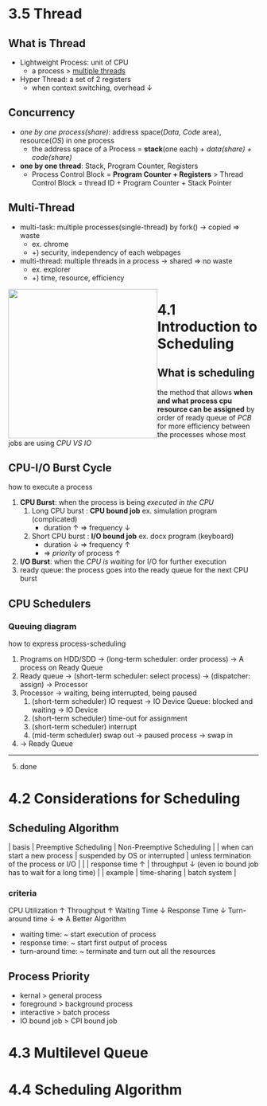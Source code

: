 # 3.5 Thread

## What is Thread

* Lightweight Process: unit of CPU
    - a process > [multiple threads](##Multi-Thread)
* Hyper Thread: a set of 2 registers
    - when context switching, overhead ↓

## Concurrency 

* *one by one process(share)*: address space(*Data, Code* area), resource(*OS*) in one process
    - the address space of a Process = **stack**(one each) + *data(share) + code(share)*
* **one by one thread**: Stack, Program Counter, Registers
    - Process Control Block = **Program Counter + Registers** > Thread Control Block = thread ID + Program Counter + Stack Pointer

## Multi-Thread

* multi-task: multiple processes(single-thread) by fork() -> copied => waste
    - ex. chrome
    - +) security, independency of each webpages
* multi-thread: multiple threads in a process -> shared => no waste
    - ex. explorer
    - +) time, resource, efficiency

<img src="https://www.cs.uic.edu/~jbell/CourseNotes/OperatingSystems/images/Chapter4/4_01_ThreadDiagram.jpg" height = "300" style="float:left"/>

# 4.1 Introduction to Scheduling

## What is scheduling

the method that allows **when and what process cpu resource can be assigned** by order of ready queue of *PCB* for more efficiency between the processes whose most jobs are using *CPU VS IO*

## CPU-I/O Burst Cycle

how to execute a process

1. **CPU Burst**: when the process is being *executed in the CPU*
    1. Long CPU burst : **CPU bound job** ex. simulation program (complicated)
        * duration ↑ => frequency ↓
    2. Short CPU burst : **I/O bound job** ex. docx program (keyboard)
        * duration ↓ => frequency ↑
        * => *priority* of process ↑ 
2. **I/O Burst**: when the *CPU is waiting* for I/O for further execution
3. ready queue: the process goes into the ready queue for the next CPU burst

## CPU Schedulers

### Queuing diagram

how to express process-scheduling

1. Programs on HDD/SDD -> (long-term scheduler: order process) -> A process on Ready Queue
2. Ready queue -> (short-term scheduler: select process) -> (dispatcher: assign) -> Processor
3. Processor -> waiting, being interrupted, being paused
    1. (short-term scheduler) IO request -> IO Device Queue: blocked and waiting -> IO Device
    2. (short-term scheduler) time-out for assignment
    3. (short-term scheduler) interrupt
    4. (mid-term scheduler) swap out -> paused process -> swap in
4. -> Ready Queue

<hr/>

5. done

# 4.2 Considerations for Scheduling

## Scheduling Algorithm

| basis | Preemptive Scheduling | Non-Preemptive Scheduling |
| when can start a new process | suspended by OS or interrupted | unless termination of the process or I/O |
|  | response time ↑ | throughput ↓ (even io bound job has to wait for a long time) |
| example | time-sharing | batch system |

### criteria 

CPU Utilization ↑ Throughput ↑ Waiting Time ↓ Response Time ↓ Turn-around time ↓ => A Better Algorithm

* waiting time: ~ start execution of process
* response time: ~ start first output of process
* turn-around time: ~ terminate and turn out all the resources

## Process Priority  

* kernal > general process
* foreground > background process
* interactive > batch process
* IO bound job > CPI bound job

# 4.3 Multilevel Queue

# 4.4 Scheduling Algorithm
